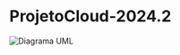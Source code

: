 # ProjetoCloud-2024.2

![Diagrama UML](https://github.com/user-attachments/assets/0bce15e5-7c0e-413d-bf8b-7141b5c9c3b9)


